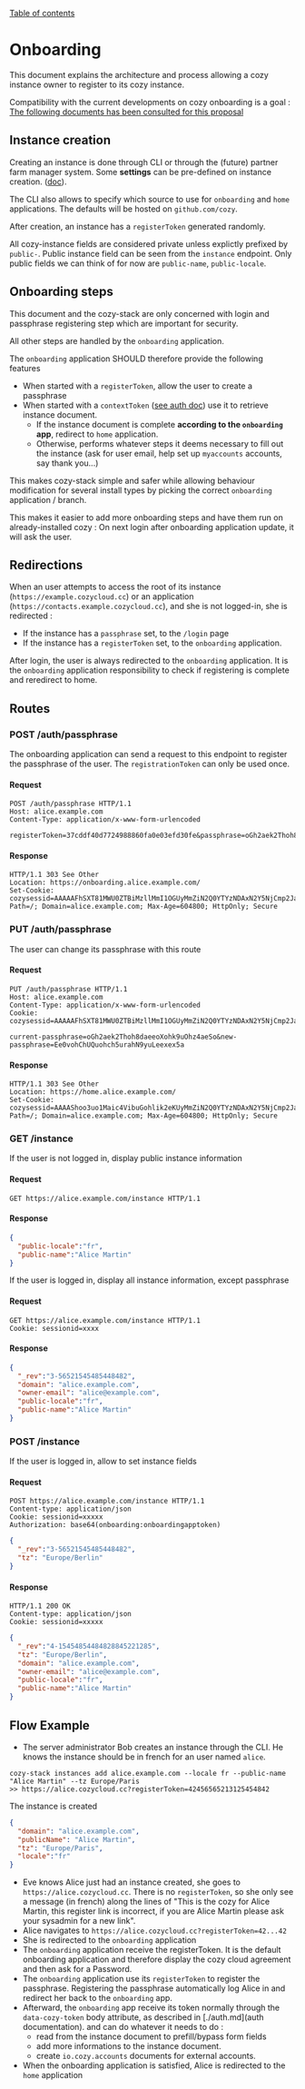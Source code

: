 [Table of contents](./README.md#table-of-contents)

# Onboarding

This document explains the architecture and process allowing a cozy instance owner to register to its cozy instance.

Compatibility with the current developments on cozy onboarding is a goal : [The following documents has been consulted for this proposal]( https://github.com/cozy/cozy-proxy/blob/bf9af7f2342e3fc183a8b4e72bcedb909afa3eb8/docs/client/)

## Instance creation

Creating an instance is done through CLI or through the (future) partner farm manager system. Some **settings** can be pre-defined on instance creation. ([doc](./instance.md#creation)).

The CLI also allows to specify which source to use for `onboarding` and `home` applications. The defaults will be hosted on `github.com/cozy`.

After creation, an instance has a `registerToken` generated randomly.

All cozy-instance fields are considered private unless explictly prefixed by `public-`. Public instance field can be seen from the `instance` endpoint. Only public fields we can think of for now are `public-name`, `public-locale`.

## Onboarding steps

This document and the cozy-stack are only concerned with login and passphrase registering step which are important for security.

All other steps are handled by the `onboarding` application.

The `onboarding` application SHOULD therefore provide the following features
- When started with a `registerToken`, allow the user to create a passphrase
- When started with a `contextToken` ([see auth doc](./auth.md#how-to-get-a-token)) use it to retrieve instance document.
  - If the instance document is complete **according to the `onboarding` app**, redirect to `home` application.
  - Otherwise, performs whatever steps it deems necessary to fill out the instance (ask for user email, help set up `myaccounts` accounts, say thank you...)

This makes cozy-stack simple and safer while allowing behaviour modification for several install types by picking the correct `onboarding` application / branch.

This makes it easier to add more onboarding steps and have them run on already-installed cozy : On next login after onboarding application update, it will ask the user.

## Redirections

When an user attempts to access the root of its instance (`https://example.cozycloud.cc`) or an application (`https://contacts.example.cozycloud.cc`), and she is not logged-in, she is redirected :

- If the instance has a `passphrase` set, to the `/login` page
- If the instance has a `registerToken` set, to the `onboarding` application.

After login, the user is always redirected to the `onboarding` application. It is the `onboarding` application responsibility to check if registering is complete and reredirect to home.


## Routes

### POST /auth/passphrase

The onboarding application can send a request to this endpoint to register the
passphrase of the user. The `registrationToken` can only be used once.

#### Request

```http
POST /auth/passphrase HTTP/1.1
Host: alice.example.com
Content-Type: application/x-www-form-urlencoded

registerToken=37cddf40d7724988860fa0e03efd30fe&passphrase=oGh2aek2Thoh8daeeoXohk9uOhz4aeSo
```

#### Response

```http
HTTP/1.1 303 See Other
Location: https://onboarding.alice.example.com/
Set-Cookie: cozysessid=AAAAAFhSXT81MWU0ZTBiMzllMmI1OGUyMmZiN2Q0YTYzNDAxN2Y5NjCmp2Ja56hPgHwufpJCBBGJC2mLeJ5LCRrFFkHwaVVa; Path=/; Domain=alice.example.com; Max-Age=604800; HttpOnly; Secure
```

### PUT /auth/passphrase

The user can change its passphrase with this route

#### Request

```http
PUT /auth/passphrase HTTP/1.1
Host: alice.example.com
Content-Type: application/x-www-form-urlencoded
Cookie: cozysessid=AAAAAFhSXT81MWU0ZTBiMzllMmI1OGUyMmZiN2Q0YTYzNDAxN2Y5NjCmp2Ja56hPgHwufpJCBBGJC2mLeJ5LCRrFFkHwaVVa

current-passphrase=oGh2aek2Thoh8daeeoXohk9uOhz4aeSo&new-passphrase=Ee0vohChUQuohch5urahN9yuLeexex5a
```

#### Response

```http
HTTP/1.1 303 See Other
Location: https://home.alice.example.com/
Set-Cookie: cozysessid=AAAAShoo3uo1Maic4VibuGohlik2eKUyMmZiN2Q0YTYzNDAxN2Y5NjCmp2Ja56hPgHwufpJCBBGJC2mLeJ5LCRrFFkHwaVVa; Path=/; Domain=alice.example.com; Max-Age=604800; HttpOnly; Secure
```

### GET /instance

If the user is not logged in, display public instance information

#### Request
```http
GET https://alice.example.com/instance HTTP/1.1
```

#### Response
```json
{
  "public-locale":"fr",
  "public-name":"Alice Martin"
}
```

If the user is logged in, display all instance information, except passphrase

#### Request
```http
GET https://alice.example.com/instance HTTP/1.1
Cookie: sessionid=xxxx
```

#### Response
```json
{
  "_rev":"3-56521545485448482",
  "domain": "alice.example.com",
  "owner-email": "alice@example.com",
  "public-locale":"fr",
  "public-name":"Alice Martin"
}
```

### POST /instance

If the user is logged in, allow to set instance fields

#### Request
```http
POST https://alice.example.com/instance HTTP/1.1
Content-type: application/json
Cookie: sessionid=xxxxx
Authorization: base64(onboarding:onboardingapptoken)
```
```json
{
  "_rev":"3-56521545485448482",
  "tz": "Europe/Berlin"
}
```

#### Response
```
HTTP/1.1 200 OK
Content-type: application/json
Cookie: sessionid=xxxxx
```
```json
{
  "_rev":"4-15454854484828845221285",
  "tz": "Europe/Berlin",
  "domain": "alice.example.com",
  "owner-email": "alice@example.com",
  "public-locale":"fr",
  "public-name":"Alice Martin"
}
```

## Flow Example

- The server administrator Bob creates an instance through the CLI. He knows the instance should be in french for an user named `alice`.
```
cozy-stack instances add alice.example.com --locale fr --public-name "Alice Martin" --tz Europe/Paris
>> https://alice.cozycloud.cc?registerToken=42456565213125454842
```
The instance is created
```json
{
  "domain": "alice.example.com",
  "publicName": "Alice Martin",
  "tz": "Europe/Paris",
  "locale":"fr"
}
```
- Eve knows Alice just had an instance created, she goes to `https://alice.cozycloud.cc`. There is no `registerToken`, so she only see a message (in french) along the lines of "This is the cozy for Alice Martin, this register link is incorrect, if you are Alice Martin please ask your sysadmin for a new link".
- Alice navigates to `https://alice.cozycloud.cc?registerToken=42...42`
- She is redirected to the `onboarding` application
- The `onboarding` application receive the registerToken. It is the default onboarding application and therefore display the cozy cloud agreement and then ask for a Password.
- The `onboarding` application use its `registerToken` to register the passphrase. Registering the passphrase automatically log Alice in and redirect her back to the `onboarding` app.
- Afterward, the `onboarding` app receive its token normally through the `data-cozy-token` body attribute, as described in [./auth.md](auth documentation). and can do whatever it needs to do :
  - read from the instance document to prefill/bypass form fields
  - add more informations to the instance document.
  - create `io.cozy.accounts` documents for external accounts.
- When the onboarding application is satisfied, Alice is redirected to the `home` application
